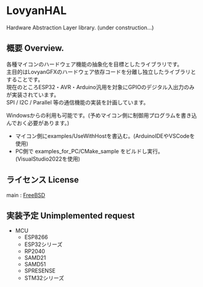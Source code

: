 # LovyanHAL

Hardware Abstraction Layer library. (under construction...)

概要 Overview.
----------------
各種マイコンのハードウェア機能の抽象化を目標としたライブラリです。  
主目的はLovyanGFXのハードウェア依存コードを分離し独立したライブラリとすることです。  
現在のところESP32・AVR・Arduino汎用を対象にGPIOのデジタル入出力のみが実装されています。  
SPI / I2C / Parallel 等の通信機能の実装を計画しています。  

Windowsからの利用も可能です。(予めマイコン側に制御用プログラムを書き込んでおく必要があります。)  
 - マイコン側にexamples/UseWithHostを書込む。(ArduinoIDEやVSCodeを使用)  
 - PC側で examples_for_PC/CMake_sample をビルドし実行。(VisualStudio2022を使用)  


ライセンス License
----------------
main : [FreeBSD](license.txt)  


実装予定 Unimplemented request
----------------
  - MCU
    - ESP8266
    - ESP32シリーズ
    - RP2040
    - SAMD21
    - SAMD51
    - SPRESENSE
    - STM32シリーズ

